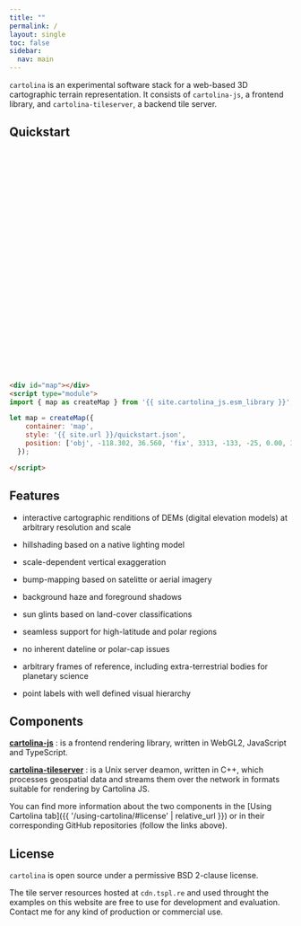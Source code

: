 ```yaml
---
title: ""
permalink: /
layout: single
toc: false
sidebar:
  nav: main
---
```


<!-- ![Water speculars](/assets/images/water-speculars-narrow.jpg) -->

`cartolina` is an experimental software stack for a web-based 3D cartographic
terrain representation.  It consists of `cartolina-js`, a frontend
library, and `cartolina-tileserver`, a backend tile server.

## Quickstart

<div id="map" style="height:400px"></div>
<script type="module">
import { map as createMap } from '{{ site.cartolina_js.esm_library }}';

let map = createMap({
    container: 'map',
    style: './quickstart.json?',
    position: ['obj', -118.302, 36.560, 'fix', 3313, -133, -25, 0.00, 33347,
    45], 
    options: {
	controlFullscreen: true
    }
  });
  
</script>

<p/>

```html
<div id="map"></div>
<script type="module">
import { map as createMap } from '{{ site.cartolina_js.esm_library }}';

let map = createMap({
    container: 'map',
    style: '{{ site.url }}/quickstart.json',
    position: ['obj', -118.302, 36.560, 'fix', 3313, -133, -25, 0.00, 33347, 45]
  });

</script>
```

## Features

- interactive cartographic renditions of DEMs (digital elevation models) at arbitrary resolution and scale

- hillshading based on a native lighting model

- scale-dependent vertical exaggeration 

- bump-mapping based on satelitte or aerial imagery

- background haze and foreground shadows

- sun glints based on land-cover classifications

- seamless support for high-latitude and polar regions

- no inherent dateline or polar-cap issues

- arbitrary frames of reference, including extra-terrestrial bodies for planetary science

- point labels with well defined visual hierarchy 



## Components

<a href="https://github.com/cartolinadev/cartolina-js" target="_blank" rel="noopener">**cartolina-js**</a>
: is a frontend rendering library, written in WebGL2, JavaScript and TypeScript.

<a href="https://github.com/cartolinadev/cartolina-tileserver" target="_blank" rel="noopener">**cartolina-tileserver**</a> 
: is a Unix server deamon, written in C++, which processes geospatial data and streams them
over the network in formats suitable for rendering by Cartolina JS. 

You can find more information about the two components in the [Using
Cartolina tab]({{ '/using-cartolina/#license' | relative_url }}) or in their
corresponding GitHub repositories (follow the links above).

## License

`cartolina` is open source under a permissive BSD 2-clause license.

The tile server resources hosted at `cdn.tspl.re` and used throught the examples 
on this  website are free to use for development and evaluation. Contact me for any kind 
of production or commercial use. 

